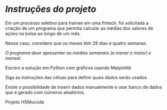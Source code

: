 # *Instruções do projeto*


Em um processo seletivo para trainee em uma fintech, foi solicitada a criação de um programa que permita calcular as médias dos valores de ações na bolsa ao longo de um mês.

Nesse caso, considere que os meses têm 28 dias e quatro semanas.

*O programa deve apresentar as médias semanais (a menor e maior) e mensal.*



Escrevi a solução em Python com gráficos usando Matplotlib

Siga as instruções das céluas para definir quais dados serão usados. 

Existe a possibilidade de inserir dados manualmente e usar banco de dados que é gerado com números aleatórios. 


Projeto HSMucode